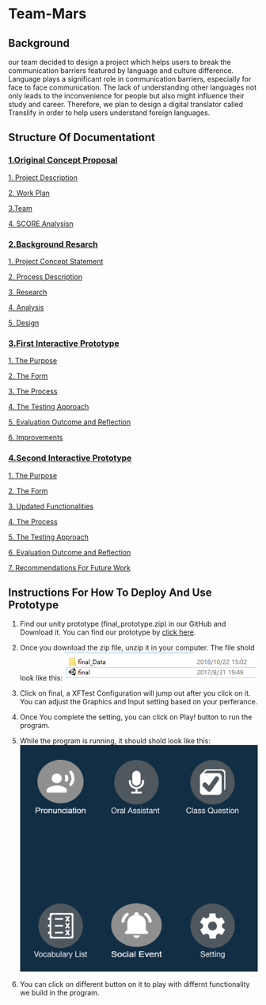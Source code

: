 # Team-Mars

## Background 

our team decided to design a project which helps users to break the communication barriers featured by language and culture difference. Language plays a significant role in communication barriers, especially for face to face communication. The lack of understanding other languages not only leads to the inconvenience for people but also might influence their study and career. Therefore, we plan to design a digital translator called Translify in order to help users understand foreign languages. 


## Structure Of Documentationt

### [1.Original Concept Proposal](https://github.com/deco3500-2018/Team-Mars/wiki/1.Original-Concept-Proposal)

[1. Project Description](https://github.com/deco3500-2018/Team-Mars/wiki/1.Original-Concept-Proposal#1-project-description)

[2. Work Plan](https://github.com/deco3500-2018/Team-Mars/wiki/1.Original-Concept-Proposal#2--work-plan)

[3.Team](https://github.com/deco3500-2018/Team-Mars/wiki/1.Original-Concept-Proposal#3team)

[4. SCORE Analysisn](https://github.com/deco3500-2018/Team-Mars/wiki/1.Original-Concept-Proposal#4-score-analysisn)



### [2.Background Resarch](https://github.com/deco3500-2018/Team-Mars/wiki/2.Background-Resarch)

[1. Project Concept Statement](https://github.com/deco3500-2018/Team-Mars/wiki/2.Background-Resarch#1-project-concept-statement)

[2. Process Description](https://github.com/deco3500-2018/Team-Mars/wiki/2.Background-Resarch#2-process-description)

[3. Research](https://github.com/deco3500-2018/Team-Mars/wiki/2.Background-Resarch#3-research)

[4. Analysis](https://github.com/deco3500-2018/Team-Mars/wiki/2.Background-Resarch#4-analysis)

[5. Design](https://github.com/deco3500-2018/Team-Mars/wiki/2.Background-Resarch#4-analysis)

### [3.First Interactive Prototype](https://github.com/deco3500-2018/Team-Mars/wiki/3.First-Interactive-Prototype)

[1. The Purpose](https://github.com/deco3500-2018/Team-Mars/wiki/3.First-Interactive-Prototype#1-the-purpose)

[2. The Form](https://github.com/deco3500-2018/Team-Mars/wiki/3.First-Interactive-Prototype#2-the-form)

[3. The Process](https://github.com/deco3500-2018/Team-Mars/wiki/3.First-Interactive-Prototype#3-the-process)

[4. The Testing Approach](https://github.com/deco3500-2018/Team-Mars/wiki/3.First-Interactive-Prototype#4-the-testing-approach)

[5. Evaluation Outcome and Reflection](https://github.com/deco3500-2018/Team-Mars/wiki/3.First-Interactive-Prototype#5-evaluation-outcome-and-reflection)

[6. Improvements](https://github.com/deco3500-2018/Team-Mars/wiki/3.First-Interactive-Prototype#6-improvements)

### [4.Second Interactive Prototype](https://github.com/deco3500-2018/Team-Mars/wiki/4.Second-Interactive-Prototype)

[1. The Purpose](https://github.com/deco3500-2018/Team-Mars/wiki/4.Second-Interactive-Prototype#1-the-purpose)

[2. The Form](https://github.com/deco3500-2018/Team-Mars/wiki/4.Second-Interactive-Prototype#2-the-form)

[3. Updated Functionalities](https://github.com/deco3500-2018/Team-Mars/wiki/4.Second-Interactive-Prototype#3-updated-functionalities)

[4. The Process](https://github.com/deco3500-2018/Team-Mars/wiki/4.Second-Interactive-Prototype#4-the-process)

[5. The Testing Approach](https://github.com/deco3500-2018/Team-Mars/wiki/4.Second-Interactive-Prototype#5-the-testing-approach)

[6. Evaluation Outcome and Reflection](https://github.com/deco3500-2018/Team-Mars/wiki/4.Second-Interactive-Prototype#6-evaluation-outcome-and-reflection)

[7. Recommendations For Future Work](https://github.com/deco3500-2018/Team-Mars/wiki/4.Second-Interactive-Prototype#7-recommendations-for-future-work)

## Instructions For How To Deploy And Use Prototype

1. Find our unity prototype (final_prototype.zip) in our GitHub and Download it. You can find our prototype by [click here](https://github.com/deco3500-2018/Team-Mars/blob/master/final_prototype.zip).

2. Once you download the zip file, unzip it in your computer. The file shold look like this: ![](https://github.com/deco3500-2018/Team-Mars/blob/master/appendix/%E6%8D%95%E8%8E%B7.PNG)

3. Click on final, a XFTest Configuration will jump out after you click on it. You can adjust the Graphics and Input setting based on your perferance. 

4. Once You complete the setting, you can click on Play! button to run the program.

5. While the program is running, it should shold look like this: ![](https://github.com/deco3500-2018/Team-Mars/blob/master/appendix/inerface.PNG)

6. You can click on different button on it to play with differnt functionality we build in the program.


